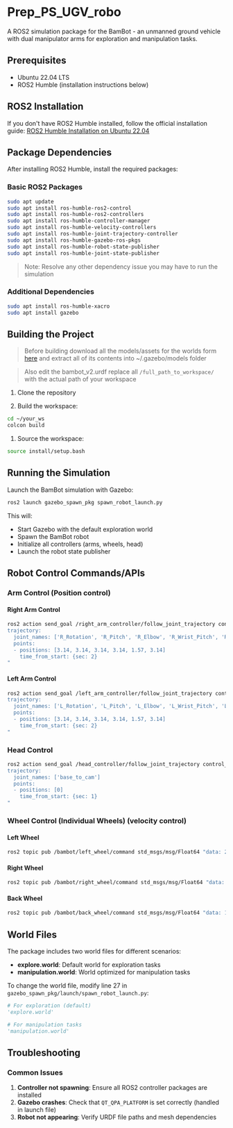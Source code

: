# Prep_PS_UGV_robo

A ROS2 simulation package for the BamBot - an unmanned ground vehicle with dual manipulator arms for exploration and manipulation tasks.

## Prerequisites

- Ubuntu 22.04 LTS
- ROS2 Humble (installation instructions below)

## ROS2 Installation

If you don't have ROS2 Humble installed, follow the official installation guide:
[ROS2 Humble Installation on Ubuntu 22.04](https://docs.ros.org/en/humble/Installation/Ubuntu-Install-Debians.html)

## Package Dependencies

After installing ROS2 Humble, install the required packages:

### Basic ROS2 Packages
```bash
sudo apt update
sudo apt install ros-humble-ros2-control
sudo apt install ros-humble-ros2-controllers
sudo apt install ros-humble-controller-manager
sudo apt install ros-humble-velocity-controllers
sudo apt install ros-humble-joint-trajectory-controller
sudo apt install ros-humble-gazebo-ros-pkgs
sudo apt install ros-humble-robot-state-publisher
sudo apt install ros-humble-joint-state-publisher
```
> Note: Resolve any other dependency issue you may have to run the simulation

### Additional Dependencies
```bash
sudo apt install ros-humble-xacro
sudo apt install gazebo
```

## Building the Project
> Before building download all the models/assets for the worlds form [here](https://drive.google.com/file/d/1eYnjWzUIbmfEQEDjzQg6lR0XCCsRgHs2/view?usp=sharing) and extract all of its contents into ~/.gazebo/models folder

> Also edit the bambot_v2.urdf replace all `/full_path_to_workspace/` with the actual path of your workspace

1. Clone the repository

2. Build the workspace:
```bash
cd ~/your_ws
colcon build
```

1. Source the workspace:
```bash
source install/setup.bash
```

## Running the Simulation

Launch the BamBot simulation with Gazebo:

```bash
ros2 launch gazebo_spawn_pkg spawn_robot_launch.py
```

This will:
- Start Gazebo with the default exploration world
- Spawn the BamBot robot
- Initialize all controllers (arms, wheels, head)
- Launch the robot state publisher

## Robot Control Commands/APIs

### Arm Control (Position control)

#### Right Arm Control
```bash
ros2 action send_goal /right_arm_controller/follow_joint_trajectory control_msgs/action/FollowJointTrajectory "
trajectory:
  joint_names: ['R_Rotation', 'R_Pitch', 'R_Elbow', 'R_Wrist_Pitch', 'R_Wrist_Roll', 'R_Jaw']
  points:
  - positions: [3.14, 3.14, 3.14, 3.14, 1.57, 3.14]
    time_from_start: {sec: 2}
"
```

#### Left Arm Control
```bash
ros2 action send_goal /left_arm_controller/follow_joint_trajectory control_msgs/action/FollowJointTrajectory "
trajectory:
  joint_names: ['L_Rotation', 'L_Pitch', 'L_Elbow', 'L_Wrist_Pitch', 'L_Wrist_Roll', 'L_Jaw']
  points:
  - positions: [3.14, 3.14, 3.14, 3.14, 1.57, 3.14]
    time_from_start: {sec: 2}
"
```

### Head Control
```bash
ros2 action send_goal /head_controller/follow_joint_trajectory control_msgs/action/FollowJointTrajectory "
trajectory:
  joint_names: ['base_to_cam']
  points:
  - positions: [0]
    time_from_start: {sec: 1}
"
```

### Wheel Control (Individual Wheels) (velocity control)

#### Left Wheel
```bash
ros2 topic pub /bambot/left_wheel/command std_msgs/msg/Float64 "data: 2.0" --once
```

#### Right Wheel
```bash
ros2 topic pub /bambot/right_wheel/command std_msgs/msg/Float64 "data: -2.0" --once
```

#### Back Wheel
```bash
ros2 topic pub /bambot/back_wheel/command std_msgs/msg/Float64 "data: 1.0" --once
```

## World Files

The package includes two world files for different scenarios:

- **explore.world**: Default world for exploration tasks
- **manipulation.world**: World optimized for manipulation tasks

To change the world file, modify line 27 in `gazebo_spawn_pkg/launch/spawn_robot_launch.py`:
```python
# For exploration (default)
'explore.world'

# For manipulation tasks
'manipulation.world'
```

## Troubleshooting

### Common Issues

1. **Controller not spawning**: Ensure all ROS2 controller packages are installed
2. **Gazebo crashes**: Check that `QT_QPA_PLATFORM` is set correctly (handled in launch file)
3. **Robot not appearing**: Verify URDF file paths and mesh dependencies